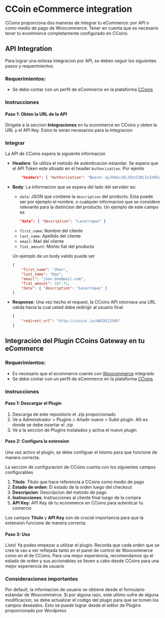# CCoin eCommerce integration

CCoins proporciona dos maneras de integrar tu eCommerce: por API o como medio de pago de Woocommerce. Tener en cuenta que es necesario tener tu ecommerce completamente configurado en CCoins.

## API Integration

Para lograr una exitosa integracion por API, se deben seguir los siguientes pasos y requerimientos.

### Requerimientos:
- Se debe contar con un perfil de eCommerce en la plataforma [CCoins](https://ccoins.io/)

### Instrucciones
#### Paso 1: Obten la URL de la API
Dirigete a la seccion **Integraciones** en tu ecommerce en CCoins y obten la URL y el API Key. Estos te seran necesarios para la integracion

### Integrar
La API de CCoins espera la siguiente informacion
- **Headers**: Se utiliza el metodo de autenticacion estandar. Se espera que el API Token este situado en el header `Authorization`. Por ejemlo
    ```json
        "headers": { "Authorization": "Bearer eyJhbGciOiJIUzI1NiIsInR5cCI6IkpXVCJ9.eyJzdWIiOiIxMjM0NTY3ODkwIiwibmFtZSI6IkpvaG4gRG9lIiwiaWF0IjoxNTE2MjM5MDIyfQ.SflKxwRJSMeKKF2QT4fwpMeJf36POk6yJV_adQssw5c" }
    ```
- **Body**: La informacion que se espera del lado del servidor es:
    - `data`: JSON que contiene la `description` del producto. Esta puede ser por ejemplo el nombre, o cualquier informacion que se considere relevante para la distincion del producto. Un ejemplo de este campo es 
        ```json
        "data": { "description": "Lavarropas" }
        ```
    - `first_name`: Nombre del cliente
    - `last_name`: Apellido del cliente
    - `email`: Mail del cliente
    - `fiat_amount`: Monto fiat del producto

    Un ejemplo de un body valido puede ser
    ```json
    {
        "first_name": "Jhon",
        "last_name": "Doe",
        "email": "jhon.doe@mail.com",
        "fiat_amount": 107.75,
        "data": { "description": "Lavarropas" }
    }
    ```
- **Response**: Una vez hecho el request, la CCoins API retornara una URL valida hacia la cual usted debe redirigir al usuario final
    ```json
    {
        "redirect_url": "http://ccoins.io/ABCDE12345"
    }
    ```


## Integración del Plugin CCoins Gateway en tu eCommerce

### Requerimientos:
- Es necesario que el ecommerce cuente con [Woocommerce](https://es.wordpress.org/plugins/woocommerce/) integrado
- Se debe contar con un perfil de eCommerce en la plataforma [CCoins](https://ccoins.io/)

### Instrucciones
#### Paso 1: Descargar el Plugin

1. Descarga de este repositorio el .zip proporcionado
2. Ve a Administrador > Plugins > Añadir nuevo > Subir plugin. Alli es donde se debe insertar el .zip 
3. Ve a la seccion de Plugins instalados y activa el nuevo plugin

#### Paso 2: Configura la extension
Una vez activo el plugin, se debe configuar el mismo para que funcione de manera correcta.

La seccion de configuracion de CCoins cuenta con los siguientes campos configurables
1. **Titulo**: Titulo que hace referencia a CCoins como medio de pago
2. **Estado de orden**: El estado de la orden luego del checkout
3. **Descripcion**: Descripcion del metodo de pago
4. **Instrucciones**: Instrucciones al cliente final luego de la compra
5. **API Key**: API Key de tu ecommerce en CCoins para autenticar tu comercio

Los campos **Titulo** y **API Key** son de crucial importancia para que la extension funcione de manera correcta.

#### Paso 3: Uso
Listo! Ya podes empezar a utilizar el plugin. Recorda que cada orden que se cree la vas a ver reflejada tanto en el panel de control de Woocommerce como en el de CCoins. Para una mejor experiencia, recomendamos qu el estado de orden y sus accionables se lleven a cabo desde CCoins para una mejor experiencia de usuario

### Consideraciones importantes
Por default, la informacion de usuario se obtiene desde el formulario estandar de Woocommerce. Si por alguna razo, este ultimo sufre de alguna modificacion, se debe actualizar el codigo del plugin para que se tomen los campos deseados. Esto se puede lograr desde el editor de Plugins proporcionado por Wordpress